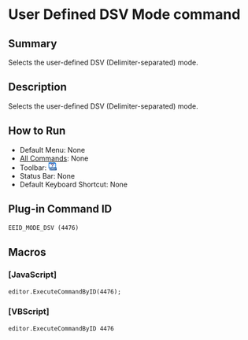# User Defined DSV Mode command

## Summary

Selects the user-defined DSV (Delimiter-separated) mode.

## Description

Selects the user-defined DSV (Delimiter-separated) mode.

## How to Run

- Default Menu: None
- [All Commands](../tools/all_commands): None
- Toolbar: ![](../../images/dsv.gif)
- Status Bar: None
- Default Keyboard Shortcut: None

## Plug-in Command ID

```
EEID_MODE_DSV (4476)
```

## Macros

### \[JavaScript\]

```
editor.ExecuteCommandByID(4476);
```

### \[VBScript\]

```
editor.ExecuteCommandByID 4476
```
